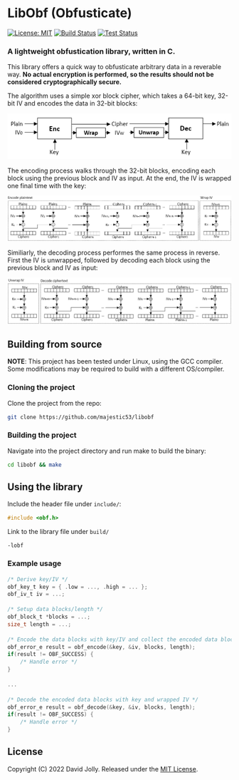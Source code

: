 # LibObf (Obfusticate)

[![License: MIT](https://shields.io/badge/license-MIT-blue.svg?style=flat)](https://github.com/majestic53/libobf/blob/master/LICENSE.md) [![Build Status](https://github.com/majestic53/libobf/workflows/Build/badge.svg)](https://github.com/majestic53/libobf/actions/workflows/build.yml) [![Test Status](https://github.com/majestic53/libobf/workflows/Test/badge.svg)](https://github.com/majestic53/libobf/actions/workflows/test.yml)

### A lightweight obfustication library, written in C.

This library offers a quick way to obfusticate arbitrary data in a reverable way. __No actual encryption is performed, so the results should not be considered cryptographically secure.__

The algorithm uses a simple xor block cipher, which takes a 64-bit key, 32-bit IV and encodes the data in 32-bit blocks:

<p align="center">
    <img src=https://github.com/majestic53/libobf/raw/master/docs/overview.png>
</p>

The encoding process walks through the 32-bit blocks, encoding each block using the previous block and IV as input. At the end, the IV is wrapped one final time with the key:

<p align="center">
    <img src=https://github.com/majestic53/libobf/raw/master/docs/encode.png>
</p>

Similiarly, the decoding process performes the same process in reverse. First the IV is unwrapped, followed by decoding each block using the previous block and IV as input:

<p align="center">
    <img src=https://github.com/majestic53/libobf/raw/master/docs/decode.png>
</p>

## Building from source

__NOTE__: This project has been tested under Linux, using the GCC compiler. Some modifications may be required to build with a different OS/compiler.

### Cloning the project

Clone the project from the repo:

```bash
git clone https://github.com/majestic53/libobf
```

### Building the project

Navigate into the project directory and run make to build the binary:

```bash
cd libobf && make
```

## Using the library

Include the header file under `include/`:

```c
#include <obf.h>
```

Link to the library file under `build/`

```
-lobf
```

### Example usage

```c
/* Derive key/IV */
obf_key_t key = { .low = ..., .high = ... };
obf_iv_t iv = ...;

/* Setup data blocks/length */
obf_block_t *blocks = ...;
size_t length = ...;

/* Encode the data blocks with key/IV and collect the encoded data blocks/wrapped IV */
obf_error_e result = obf_encode(&key, &iv, blocks, length);
if(result != OBF_SUCCESS) {
    /* Handle error */
}

...

/* Decode the encoded data blocks with key and wrapped IV */
obf_error_e result = obf_decode(&key, &iv, blocks, length);
if(result != OBF_SUCCESS) {
    /* Handle error */
}
```

## License

Copyright (C) 2022 David Jolly. Released under the [MIT License](https://github.com/majestic53/libobf/blob/master/LICENSE.md).
